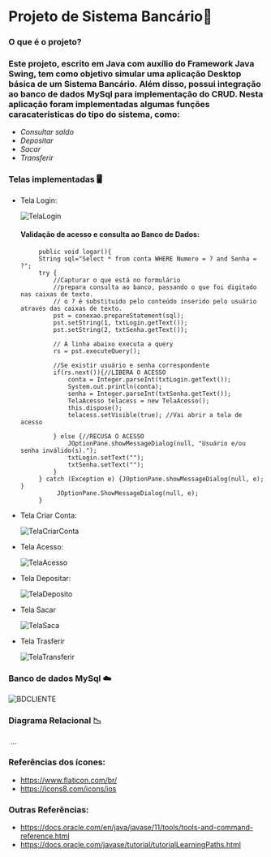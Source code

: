 # **Projeto de Sistema Bancário**:bank:

### **O que é o projeto?** 

### Este projeto, escrito em Java com auxílio do Framework Java Swing, tem como objetivo simular uma aplicação Desktop básica de um Sistema Bancário. Além disso, possui integração ao banco de dados MySql para implementação do CRUD. Nesta aplicação foram implementadas algumas funções caracaterísticas do tipo do sistema, como:

- *Consultar saldo*
- *Depositar*
- *Sacar*
- *Transferir*

### **Telas implementadas** :desktop_computer:

- Tela Login:

  ![TelaLogin](https://user-images.githubusercontent.com/53379935/145625682-4d6df52f-c04d-4f28-a3a0-a1fd80fd374a.png)
  
  
  #### Validação de acesso e consulta ao Banco de Dados:
  ```
       public void logar(){        
       String sql="Select * from conta WHERE Numero = ? and Senha = ?";
       try {
           //Capturar o que está no formulário
           //prepara consulta ao banco, passando o que foi digitado nas caixas de texto.
           // o ? é substituido pelo conteúdo inserido pelo usuário através das caixas de texto.
           pst = conexao.prepareStatement(sql);
           pst.setString(1, txtLogin.getText());
           pst.setString(2, txtSenha.getText());
           
           // A linha abaixo executa a query
           rs = pst.executeQuery();
           
           //Se existir usuário e senha correspondente
           if(rs.next()){//LIBERA O ACESSO
               conta = Integer.parseInt(txtLogin.getText());
               System.out.println(conta);
               senha = Integer.parseInt(txtSenha.getText());
               TelaAcesso telacess = new TelaAcesso();
               this.dispose();
               telacess.setVisible(true); //Vai abrir a tela de acesso
                             
           } else {//RECUSA O ACESSO
               JOptionPane.showMessageDialog(null, "Usuário e/ou senha inválido(s).");
               txtLogin.setText("");
               txtSenha.setText("");
           }     
       } catch (Exception e) {JOptionPane.showMessageDialog(null, e); }    
            JOptionPane.ShowMessageDialog(null, e);
       }
    ``` 
  

- Tela Criar Conta:

  ![TelaCriarConta](https://user-images.githubusercontent.com/53379935/145626160-4c7711fb-4b25-405e-8a54-11a4b02c44b9.png)

- Tela Acesso:

  ![TelaAcesso](https://user-images.githubusercontent.com/53379935/145625981-19042a5c-3ce8-4b61-ad2f-a6035ba99762.png)

- Tela Depositar:

  ![TelaDeposito](https://user-images.githubusercontent.com/53379935/145626058-c15d84bf-5f11-4c0c-8202-e4457864533f.png)

- Tela Sacar 

  ![TelaSaca](https://user-images.githubusercontent.com/53379935/145626060-d5b44410-8ec3-4d58-b716-bac1b4add55d.png)

- Tela Trasferir

  ![TelaTransferir](https://user-images.githubusercontent.com/53379935/145626061-9c55a1cb-7e6a-483d-8310-b8f29e50c4a7.png)



### **Banco de dados MySql** :cloud:

![BDCLIENTE](https://user-images.githubusercontent.com/53379935/145626201-1dc6d01e-910c-4b82-b241-85b0a2d6a23b.png)

### **Diagrama Relacional** :chart_with_downwards_trend:

​	...







### **Referências dos ícones**:

- https://www.flaticon.com/br/
- https://icons8.com/icons/ios

### **Outras Referências:**

- https://docs.oracle.com/en/java/javase/11/tools/tools-and-command-reference.html
- https://docs.oracle.com/javase/tutorial/tutorialLearningPaths.html

